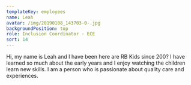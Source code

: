 ```yaml
---
templateKey: employees
name: Leah
avatar: /img/20190108_143703-0-.jpg
backgroundPosition: top
role: Inclusion Coordinator - ECE
sort: 14
---
```

Hi, my name is Leah and I have been here are RB Kids since 200? I have learned so much about the early years and I enjoy watching the children learn new skills. I am a person who is passionate about quality care and experiences.
